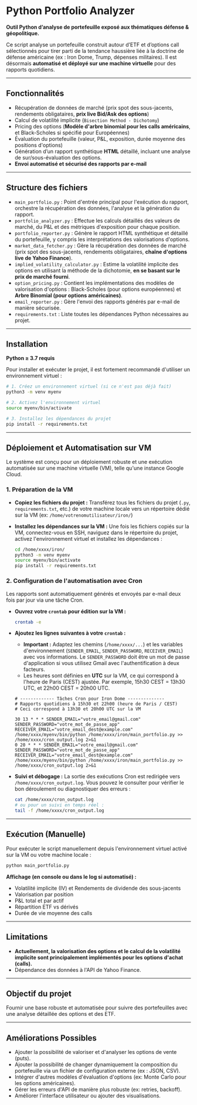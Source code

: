 # Python Portfolio Analyzer

**Outil Python d’analyse de portefeuille exposé aux thématiques défense & géopolitique.**

Ce script analyse un portefeuille construit autour d’ETF et d’options call sélectionnés pour tirer parti de la tendance haussière liée à la doctrine de défense américaine (ex : Iron Dome, Trump, dépenses militaires). Il est désormais **automatisé et déployé sur une machine virtuelle** pour des rapports quotidiens.

---

## Fonctionnalités

- Récupération de données de marché (prix spot des sous-jacents, rendements obligataires, **prix live Bid/Ask des options**)
- Calcul de volatilité implicite (`Bisection Method - Dichotomy`)
- Pricing des options (**Modèle d'arbre binomial pour les calls américains**, et Black-Scholes si spécifié pour Européennes)
- Évaluation du portefeuille (valeur, P&L, exposition, durée moyenne des positions d'options)
- Génération d’un rapport synthétique **HTML** détaillé, incluant une analyse de sur/sous-évaluation des options.
- **Envoi automatisé et sécurisé des rapports par e-mail**

---

## Structure des fichiers

- `main_portfolio.py` : Point d'entrée principal pour l'exécution du rapport, orchestre la récupération des données, l'analyse et la génération du rapport.
- `portfolio_analyzer.py` : Effectue les calculs détaillés des valeurs de marché, du P&L et des métriques d'exposition pour chaque position.
- `portfolio_reporter.py` : Génère le rapport HTML synthétique et détaillé du portefeuille, y compris les interprétations des valorisations d'options.
- `market_data_fetcher.py` : Gère la récupération des données de marché (prix spot des sous-jacents, rendements obligataires, **chaîne d'options live de Yahoo Finance**).
- `implied_volatility_calculator.py` : Estime la volatilité implicite des options en utilisant la méthode de la dichotomie, **en se basant sur le prix de marché fourni**.
- `option_pricing.py` : Contient les implémentations des modèles de valorisation d'options : Black-Scholes (pour options européennes) et **Arbre Binomial (pour options américaines)**.
- `email_reporter.py` : Gère l'envoi des rapports générés par e-mail de manière sécurisée.
- `requirements.txt` : Liste toutes les dépendances Python nécessaires au projet.

---

## Installation

**Python ≥ 3.7 requis**

Pour installer et exécuter le projet, il est fortement recommandé d'utiliser un environnement virtuel :

```bash
# 1. Créez un environnement virtuel (si ce n'est pas déjà fait)
python3 -m venv myenv

# 2. Activez l'environnement virtuel
source myenv/bin/activate

# 3. Installez les dépendances du projet
pip install -r requirements.txt
```

---

## Déploiement et Automatisation sur VM

Le système est conçu pour un déploiement robuste et une exécution automatisée sur une machine virtuelle (VM), telle qu'une instance Google Cloud.

### 1. Préparation de la VM

* **Copiez les fichiers du projet :** Transférez tous les fichiers du projet (`.py`, `requirements.txt`, etc.) de votre machine locale vers un répertoire dédié sur la VM (ex: `/home/votrenomutilisateur/iron/`)

* **Installez les dépendances sur la VM :** Une fois les fichiers copiés sur la VM, connectez-vous en SSH, naviguez dans le répertoire du projet, activez l'environnement virtuel et installez les dépendances :
    ```bash
    cd /home/xxxx/iron/
    python3 -m venv myenv
    source myenv/bin/activate
    pip install -r requirements.txt
    ```

### 2. Configuration de l'automatisation avec Cron

Les rapports sont automatiquement générés et envoyés par e-mail deux fois par jour via une tâche Cron.

* **Ouvrez votre `crontab` pour édition sur la VM :**
    ```bash
    crontab -e
    ```
* **Ajoutez les lignes suivantes à votre `crontab` :**
    * **Important :** Adaptez les chemins (`/home/xxxx/...`) et les variables d'environnement (`SENDER_EMAIL`, `SENDER_PASSWORD`, `RECEIVER_EMAIL`) avec vos informations. Le `SENDER_PASSWORD` doit être un mot de passe d'application si vous utilisez Gmail avec l'authentification à deux facteurs.
    * Les heures sont définies en **UTC** sur la VM, ce qui correspond à l'heure de Paris (CEST) ajustée. Par exemple, 15h30 CEST = 13h30 UTC, et 22h00 CEST = 20h00 UTC.

    ```cron
    # ------------- Tâches Cron pour Iron Dome --------------
    # Rapports quotidiens à 15h30 et 22h00 (heure de Paris / CEST)
    # Ceci correspond à 13h30 et 20h00 UTC sur la VM

    30 13 * * * SENDER_EMAIL="votre_email@gmail.com" SENDER_PASSWORD="votre_mot_de_passe_app" RECEIVER_EMAIL="votre_email_dest@example.com" /home/xxxx/myenv/bin/python /home/xxxx/iron/main_portfolio.py >> /home/xxxx/cron_output.log 2>&1
    0 20 * * * SENDER_EMAIL="votre_email@gmail.com" SENDER_PASSWORD="votre_mot_de_passe_app" RECEIVER_EMAIL="votre_email_dest@example.com" /home/xxxx/myenv/bin/python /home/xxxx/iron/main_portfolio.py >> /home/xxxx/cron_output.log 2>&1
    ```

* **Suivi et débogage :** La sortie des exécutions Cron est redirigée vers `/home/xxxx/cron_output.log`. Vous pouvez le consulter pour vérifier le bon déroulement ou diagnostiquer des erreurs :
    ```bash
    cat /home/xxxx/cron_output.log
    # ou pour un suivi en temps réel :
    tail -f /home/xxxx/cron_output.log
    ```

---

## Exécution (Manuelle)

Pour exécuter le script manuellement depuis l'environnement virtuel activé sur la VM ou votre machine locale :

```bash
python main_portfolio.py
```

**Affichage (en console ou dans le log si automatisé) :**

* Volatilité implicite (IV) et Rendements de dividende des sous-jacents
* Valorisation par position
* P&L total et par actif
* Répartition ETF vs dérivés
* Durée de vie moyenne des calls

---

## Limitations

* **Actuellement, la valorisation des options et le calcul de la volatilité implicite sont principalement implémentés pour les options d'achat (calls).**
* Dépendance des données à l'API de Yahoo Finance.

---

## Objectif du projet

Fournir une base robuste et automatisée pour suivre des portefeuilles avec une analyse détaillée des options et des ETF.

---

## Améliorations Possibles

* Ajouter la possibilité de valoriser et d'analyser les options de vente (puts).
* Ajouter la possibilité de changer dynamiquement la composition du portefeuille via un fichier de configuration externe (ex : JSON, CSV).
* Intégrer d'autres modèles d'évaluation d'options (ex: Monte Carlo pour les options américaines).
* Gérer les erreurs d'API de manière plus robuste (ex: retries, backoff).
* Améliorer l'interface utilisateur ou ajouter des visualisations.
